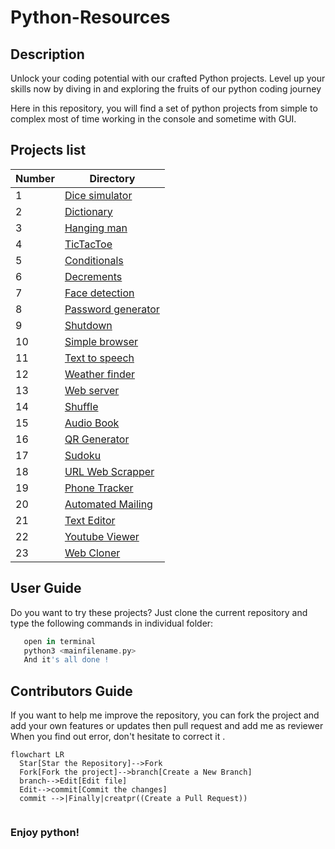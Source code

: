# Python-Resources

## Description
 Unlock your coding potential with our crafted Python projects. Level up your skills now by diving in and exploring the fruits of our python coding journey 
 
 Here in this repository, you will find a set of python projects from simple to complex 
 most of time working in the console and sometime with GUI.
 
 ## Projects list
 
| Number | Directory |
|--------|------|
| 1      | [Dice simulator](https://github.com/victorpreston/Python-CodeNest/tree/master/0x01-Dice) |
| 2      | [Dictionary](https://github.com/victorpreston/Python-CodeNest/tree/master/0x02-Dictionary) |
| 3      | [Hanging man](https://github.com/victorpreston/Python-CodeNest/tree/master/0x03-HangingMan) |
| 4      | [TicTacToe](https://github.com/victorpreston/Python-CodeNest/tree/master/0x04-TicTacToe) |
| 5      | [Conditionals](https://github.com/victorpreston/Python-CodeNest/tree/master/0x05-Conditional) |
| 6      | [Decrements](https://github.com/victorpreston/Python-CodeNest/tree/master/0x06-Decrement) |
| 7      | [Face detection](https://github.com/victorpreston/Python-CodeNest/tree/master/0x07-Face_detection) |
| 8      | [Password generator](https://github.com/victorpreston/Python-CodeNest/tree/master/0x08-Passcode-generator) |
| 9      | [Shutdown](https://github.com/victorpreston/Python-CodeNest/tree/master/0x09-Shutdown) |
| 10     | [Simple browser](https://github.com/victorpreston/Python-CodeNest/tree/master/0x10-Simple-browser) |
| 11     | [Text to speech](https://github.com/victorpreston/Python-CodeNest/tree/master/0x11-Text-to-Speech) |
| 12     | [Weather finder](https://github.com/victorpreston/Python-CodeNest/tree/master/0x12-Weather-finder) |
| 13     | [Web server](https://github.com/victorpreston/Python-CodeNest/tree/master/0x13-Web_server) |
| 14     | [Shuffle](https://github.com/victorpreston/Python-CodeNest/tree/master/0x14-Shuffle) |
| 15     | [Audio Book](https://github.com/victorpreston/Python-CodeNest/tree/master/0x15-Audio-Book) |
| 16     | [QR Generator](https://github.com/victorpreston/Python-CodeNest/tree/master/0x16-QR-Generator) |
| 17     | [Sudoku](https://github.com/victorpreston/Python-CodeNest/tree/master/0x17-Sudoku) |
| 18     | [URL Web Scrapper](https://github.com/victorpreston/Python-CodeNest/tree/master/0x18-Url-Web-Scraper) |
| 19     | [Phone Tracker](https://github.com/victorpreston/Python-CodeNest/tree/master/0x19-Phone-Tracker) |
| 20     | [Automated Mailing](https://github.com/victorpreston/Python-CodeNest/tree/master/0x20-AutomatedMailing) |
| 21     | [Text Editor](https://github.com/victorpreston/Python-CodeNest/tree/master/0x21TextEditor) |
| 22     | [Youtube Viewer](https://github.com/victorpreston/Python-CodeNest/tree/master/0x22-YouTubeViewer) |
| 23     | [Web Cloner](https://github.com/victorpreston/Python-CodeNest/tree/master/0x23-WebCloner) |


 
 ## User Guide 
 
   Do you want to try these projects? Just clone the current repository and type the following commands in individual folder:
```groovy   
   open in terminal
   python3 <mainfilename.py>
   And it's all done !
```
## Contributors Guide

  If you want to help me improve the repository, you can fork the project and add your own features or updates then pull request and add me as reviewer
  When you find out error, don't hesitate to correct it .
  ```mermaid
flowchart LR
    Star[Star the Repository]-->Fork
    Fork[Fork the project]-->branch[Create a New Branch]
    branch-->Edit[Edit file]
    Edit-->commit[Commit the changes]
    commit -->|Finally|creatpr((Create a Pull Request))
    
 ```

  
  
### Enjoy python!
